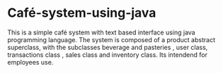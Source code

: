 # Café-system-using-java
This is a simple café system with text based interface using java programming language.
The system is composed of a product abstract superclass, with the subclasses beverage and pasteries , user class, transactions class , sales class and inventory class.
Its intendend for employees use. 
